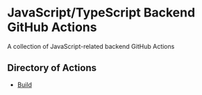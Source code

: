 # JavaScript/TypeScript Backend GitHub Actions

A collection of JavaScript-related backend GitHub Actions

## Directory of Actions

- [Build](javascript-build-api.yml)
